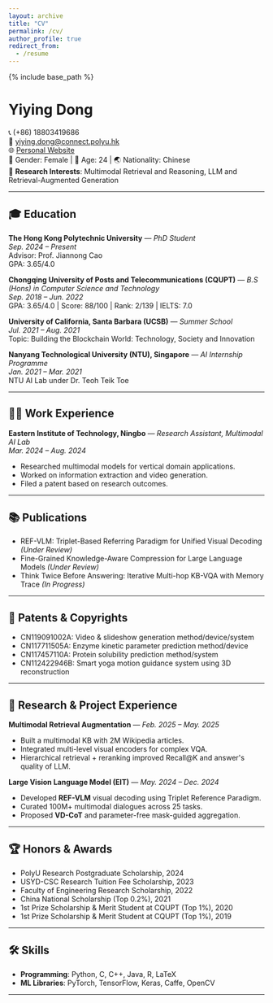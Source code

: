 ```yaml
---
layout: archive
title: "CV"
permalink: /cv/
author_profile: true
redirect_from:
  - /resume
---
```


{% include base_path %}
# Yiying Dong

📞 (+86) 18803419686  
📧 yiying.dong@connect.polyu.hk  
🌐 [Personal Website](https://evie-dong.github.io)  
👩 Gender: Female | 🎂 Age: 24 | 🌏 Nationality: Chinese  
🔬 **Research Interests**: Multimodal Retrieval and Reasoning, LLM and Retrieval-Augmented Generation

---

## 🎓 Education

**The Hong Kong Polytechnic University** — *PhD Student*  
*Sep. 2024 – Present*  
Advisor: Prof. Jiannong Cao  
GPA: 3.65/4.0  

**Chongqing University of Posts and Telecommunications (CQUPT)** — *B.S (Hons) in Computer Science and Technology*  
*Sep. 2018 – Jun. 2022*  
GPA: 3.65/4.0 | Score: 88/100 | Rank: 2/139 | IELTS: 7.0

**University of California, Santa Barbara (UCSB)** — *Summer School*  
*Jul. 2021 – Aug. 2021*  
Topic: Building the Blockchain World: Technology, Society and Innovation

**Nanyang Technological University (NTU), Singapore** — *AI Internship Programme*  
*Jan. 2021 – Mar. 2021*  
NTU AI Lab under Dr. Teoh Teik Toe

---

## 🧑‍🔬 Work Experience

**Eastern Institute of Technology, Ningbo** — *Research Assistant, Multimodal AI Lab*  
*Mar. 2024 – Aug. 2024*  
- Researched multimodal models for vertical domain applications.  
- Worked on information extraction and video generation.  
- Filed a patent based on research outcomes.  

---

## 📚 Publications

- REF-VLM: Triplet-Based Referring Paradigm for Unified Visual Decoding *(Under Review)*  
- Fine-Grained Knowledge-Aware Compression for Large Language Models *(Under Review)*  
- Think Twice Before Answering: Iterative Multi-hop KB-VQA with Memory Trace *(In Progress)*  

---

## 🧾 Patents & Copyrights

- CN119091002A: Video & slideshow generation method/device/system  
- CN117711505A: Enzyme kinetic parameter prediction method/device  
- CN117457110A: Protein solubility prediction method/system  
- CN112422946B: Smart yoga motion guidance system using 3D reconstruction  

---

## 🔬 Research & Project Experience

**Multimodal Retrieval Augmentation** — *Feb. 2025 – May. 2025*  
- Built a multimodal KB with 2M Wikipedia articles.  
- Integrated multi-level visual encoders for complex VQA.  
- Hierarchical retrieval + reranking improved Recall@K and answer's quality of LLM.

**Large Vision Language Model (EIT)** — *May. 2024 – Dec. 2024*  
- Developed **REF-VLM** visual decoding using Triplet Reference Paradigm.  
- Curated 100M+ multimodal dialogues across 25 tasks.  
- Proposed **VD-CoT** and parameter-free mask-guided aggregation.

---

## 🏆 Honors & Awards

- PolyU Research Postgraduate Scholarship, 2024  
- USYD-CSC Research Tuition Fee Scholarship, 2023  
- Faculty of Engineering Research Scholarship, 2022  
- China National Scholarship (Top 0.2%), 2021  
- 1st Prize Scholarship & Merit Student at CQUPT (Top 1%), 2020
- 1st Prize Scholarship & Merit Student at CQUPT (Top 1%), 2019  

---

## 🛠 Skills

- **Programming**: Python, C, C++, Java, R, LaTeX  
- **ML Libraries**: PyTorch, TensorFlow, Keras, Caffe, OpenCV  

---

